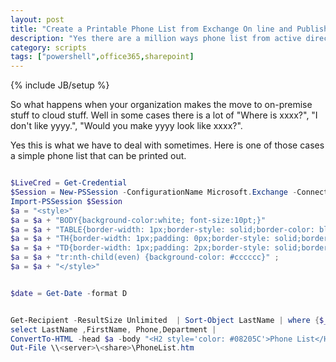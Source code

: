 ```yaml
---
layout: post
title: "Create a Printable Phone List from Exchange On line and Publish to Sharepoint"
description: "Yes there are a million ways phone list from active directory and publish to sharepoint, but what happens when you move it all the the cloude."
category: scripts
tags: ["powershell",office365,sharepoint]
---
```

{% include JB/setup %}

So what happens when your organization makes the move to on-premise stuff to cloud stuff. Well in some cases there is a lot of "Where is xxxx?", "I don't like yyyy.", "Would you make yyyy look like xxxx?".

Yes this is what we have to deal with sometimes. Here is one of those cases a simple phone list that can be printed out. 

~~~~ powershell

$LiveCred = Get-Credential
$Session = New-PSSession -ConfigurationName Microsoft.Exchange -ConnectionUri https://ps.outlook.com/powershell/ -Credential $LiveCred -Authentication Basic -AllowRedirection
Import-PSSession $Session
$a = "<style>"
$a = $a + "BODY{background-color:white; font-size:10pt;}"
$a = $a + "TABLE{border-width: 1px;border-style: solid;border-color: black;border-collapse: collapse;}"
$a = $a + "TH{border-width: 1px;padding: 0px;border-style: solid;border-color: black;background-color:#cccccc}"
$a = $a + "TD{border-width: 1px;padding: 2px;border-style: solid;border-color: black;}"
$a = $a + "tr:nth-child(even) {background-color: #cccccc}" ;
$a = $a + "</style>"


$date = Get-Date -format D


Get-Recipient -ResultSize Unlimited  | Sort-Object LastName | where {$_. Phone -ne ""} |
select LastName ,FirstName, Phone,Department |
ConvertTo-HTML -head $a -body "<H2 style='color: #08205C'>Phone List</H2><h4>Updated:$date </h4>" |
Out-File \\<server>\<share>\PhoneList.htm 

~~~~ 
